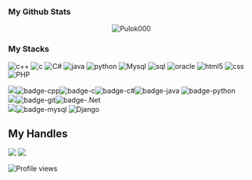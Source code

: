 ### My Github Stats
<p align="center"> <img src="https://github-readme-stats.vercel.app/api?username=Pulok000&show_icons=true&count_private=true&theme=dark" alt="Pulok000" />

### My Stacks
![c++](https://img.shields.io/badge/-c++-%232c3e50?style=for-the-badge&logo=c++)
![c](https://img.shields.io/badge/-c-%232c3e50?style=for-the-badge&logo=c)
![C#](https://img.shields.io/badge/-C#-%232c3e50?style=for-the-badge&logo=C#)
![java](https://img.shields.io/badge/-java-%232c3e50?style=for-the-badge&logo=java)
![python](https://img.shields.io/badge/-python-%232c3e50?style=for-the-badge&logo=python)
![Mysql](https://img.shields.io/badge/-Mysql-%232c3e50?style=for-the-badge&logo=Mysql)
![sql](https://img.shields.io/badge/-sql-%232c3e50?style=for-the-badge&logo=sql)
![oracle](https://img.shields.io/badge/-oracle-%232c3e50?style=for-the-badge&logo=oracle)
![html5](https://img.shields.io/badge/-html5-%232c3e50?style=for-the-badge&logo=html5)
![css](https://img.shields.io/badge/-css-%232c3e50?style=for-the-badge&logo=css)
![PHP](https://img.shields.io/badge/-PHP-%232c3e50?style=for-the-badge&logo=PHP)

<img src="https://img.shields.io/badge/Languages-151515?style=for-the-badge&logo=plex&logoColor=FFFFFF">![badge-cpp](https://img.shields.io/badge/c%2B%2B-151515?style=for-the-badge&logo=c%2B%2B&logoColor=79740e&labelColor=151515)![badge-c](https://img.shields.io/badge/c-151515?style=for-the-badge&logo=python&logoColor=79740e&labelColor=151515)![badge-c#](https://img.shields.io/badge/java-151515?style=for-the-badge&logo=java&logoColor=79740e&labelColor=151515)![badge-java](https://img.shields.io/badge/java-151515?style=for-the-badge&logo=java&logoColor=79740e&labelColor=151515)
 ![badge-python](https://img.shields.io/badge/java-151515?style=for-the-badge&logo=java&logoColor=79740e&labelColor=151515)<br/>
<img src="https://img.shields.io/badge/Frameworks-151515?style=for-the-badge&logo=IPFS&logoColor=FFFFFF">![badge-git](https://img.shields.io/badge/git-151515?style=for-the-badge&logo=git&logoColor=79740e&labelColor=151515)![badge-.Net](https://img.shields.io/badge/.Net-151515?style=for-the-badge&logo=.Net&logoColor=79740e&labelColor=151515) <br/>
<img src="https://img.shields.io/badge/Database-151515?style=for-the-badge&logo=Redis&logoColor=FFFFFF">![badge-mysql](https://img.shields.io/badge/mysql-151515?style=for-the-badge&logo=mysql&logoColor=79740e&labelColor=151515)
 ![Django](https://img.shields.io/badge/-Django-%232c3e50?style=for-the-badge&logo=Django)

## My Handles
 [<img src="https://img.shields.io/badge/pulokahmed-151515?style=for-the-badge&logo=linkedin&logoColor=white">](https://www.linkedin.com/in/pulokahmed/)
 [<img src="https://img.shields.io/badge/Pulok000-151515?style=for-the-badge&logo=SVG&logoColor=79740e">](https://profile-summary-for-github.com/user/Pulok000) 

![Profile views](https://gpvc.arturio.dev/Pulok000)

